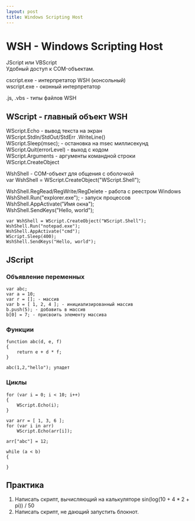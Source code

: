 ```yaml
---
layout: post
title: Windows Scripting Host
---
```


# WSH - Windows Scripting Host
JScript или VBScript  
Удобный доступ к COM-объектам.

cscript.exe - интерпретатор WSH (консольный)  
wscript.exe - оконный интерпретатор

.js, .vbs - типы файлов WSH

## WScript - главный объект WSH
WScript.Echo - вывод текста на экран  
WScript.StdIn/StdOut/StdErr 	.WriteLine()  
WScript.Sleep(msec); - остановка на msec миллисекунд  
WScript.Quit(errorLevel) - выход с кодом  
WScript.Arguments - аргументы командной строки  
WScript.CreateObject  

WshShell - COM-объект для общения с оболочкой  
var WshShell = WScript.CreateObject("WScript.Shell");  

WshShell.RegRead/RegWrite/RegDelete - работа с реестром Windows  
WshShell.Run("explorer.exe"); - запуск процессов  
WshShell.AppActivate("Имя окна");  
WshShell.SendKeys("Hello, world");  

```
var WshShell = WScript.CreateObject("WScript.Shell");
WshShell.Run("notepad.exe");
WshShell.AppActivate("cmd");
WScript.Sleep(400);
WshShell.SendKeys("Hello, world");
```

## JScript
### Объявление переменных
```
var abc;
var a = 10;
var r = []; - массив
var b = [ 1, 2, 4 ]; - инициализированный массив
b.push(5); - добавить в массив
b[0] = 7; - присвоить элементу массива
```

### Функции
```
function abc(d, e, f)
{
	return e + d * f;
}

abc(1,2,"hello"); упадет
```

### Циклы
```
for (var i = 0; i < 10; i++)
{
	WScript.Echo(i);
}

var arr = [ 1, 3, 6 ];
for (var i in arr)
	WScript.Echo(arr[i]);

arr["abc"] = 12;

while (a < b)
{

}
```
## Практика
1. Написать скрипт, вычисляющий на калькуляторе
 sin(log(10 + 4 * 2 + pi)) / 50 
2. Написать скрипт, не дающий запустить блокнот.


